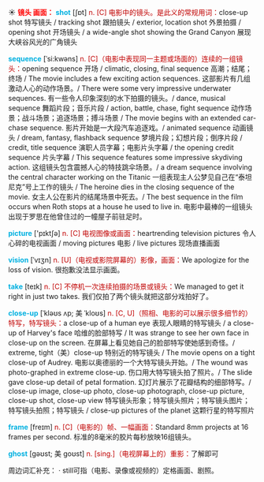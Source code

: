 ☀ <font color="red">**镜头 画面：**</font>
<font color="sky blue">**shot**</font> [ʃɒt] 
<font color="#c00000">n. [C] 电影中的镜头。是此义的常规用词：</font>close-up shot 特写镜头 / tracking shot 跟拍镜头 / exterior, location shot 外景拍摄 / opening shot 开场镜头 / a wide-angle shot showing the Grand Canyon 展现大峡谷风光的广角镜头
           
<font color="sky blue">**sequence**</font> [ˈsi:kwəns]
<font color="#c00000">n. [C]（电影中表现同一主题或场面的）连续的一组镜头：</font>opening sequence 开场 / climatic, closing, final sequence 高潮；结尾；终场 / The movie includes a few exciting action sequences. 这部影片有几组激动人心的动作场景。/ There were some very impressive underwater sequences. 有一些令人印象深刻的水下拍摄的镜头。/ dance, musical sequence 舞蹈片段；音乐片段 / action, battle, chase, fight sequence 动作场景；战斗场景；追逐场景；搏斗场景 / The movie begins with an extended car-chase sequence. 影片开始是一大段汽车追逐戏。/ animated sequence 动画镜头 / dream, fantasy, flashback sequence 梦境片段；幻想片段；倒序片段 / credit, title sequence 演职人员字幕；电影片头字幕 / the opening credit sequence 片头字幕 / This sequence features some impressive skydiving action. 这组镜头包含震撼人心的特技跳伞场景。/ a dream sequence involving the central character working on the Titanic 一组表现主人公梦见自己在“泰坦尼克”号上工作的镜头 / The heroine dies in the closing sequence of the movie. 女主人公在影片的结尾场景中死去。/ The best sequence in the film occurs when Roth stops at a house he used to live in. 电影中最棒的一组镜头出现于罗思在他曾住过的一幢屋子前驻足时。

<font color="sky blue">**picture**</font> ['pɪktʃə] 
<font color="#c00000">n. [C] 电视图像或画面：</font>heartrending television pictures 令人心碎的电视画面 / moving pictures 电影 / live pictures 现场直播画面
           
<font color="sky blue">**vision**</font> [ˈvɪʒn]
<font color="#c00000">n. [U]（电视或影院屏幕的）影像，画面：</font>We apologize for the loss of vision. 很抱歉没法显示画面。

<font color="sky blue">**take**</font> [teɪk] 
<font color="#c00000">n. [C] 不停机一次连续拍摄的场景或镜头：</font>We managed to get it right in just two takes. 我们仅拍了两个镜头就把这部分戏拍好了。
                      
<font color="sky blue">**close-up**</font> [ˈkləʊs ʌp; 美 ˈkloʊs]
<font color="#c00000">n. [C, U]（照相、电影的可以展示很多细节的）特写，特写镜头：</font>a close-up of a human eye 表现人眼睛的特写镜头 / a close-up of Harvey's face 哈维的脸部特写 / It was strange to see her own face in close-up on the screen. 在屏幕上看见她自己的脸部特写使她感到奇怪。/ extreme, tight（美）close-up 特别近的特写镜头 / The movie opens on a tight close-up of Audrey. 电影以奥德丽的一个大特写镜头开始。/ The wound was photo-graphed in extreme close-up. 伤口用大特写镜头拍了照片。/ The slide gave close-up detail of petal formation. 幻灯片展示了花瓣结构的细部特写。/ close-up image, close-up photo, close-up photograph, close-up picture, close-up shot, close-up view 特写镜头形象；特写镜头照片；特写镜头图片；特写镜头拍照；特写镜头 / close-up pictures of the planet 这颗行星的特写照片

<font color="sky blue">**frame**</font> [freɪm]
<font color="#c00000">n. [C]（电影的）帧、一幅画面：</font>Standard 8mm projects at 16 frames per second. 标准的8毫米的胶片每秒放映16组镜头。
            
<font color="sky blue">**ghost**</font> [gəʊst; 美 goʊst]
<font color="#c00000">n. [sing.]（电视屏幕上的）重影：</font>了解即可

周边词汇补充：
· still可指（电影、录像或视频的）定格画面、剧照。
